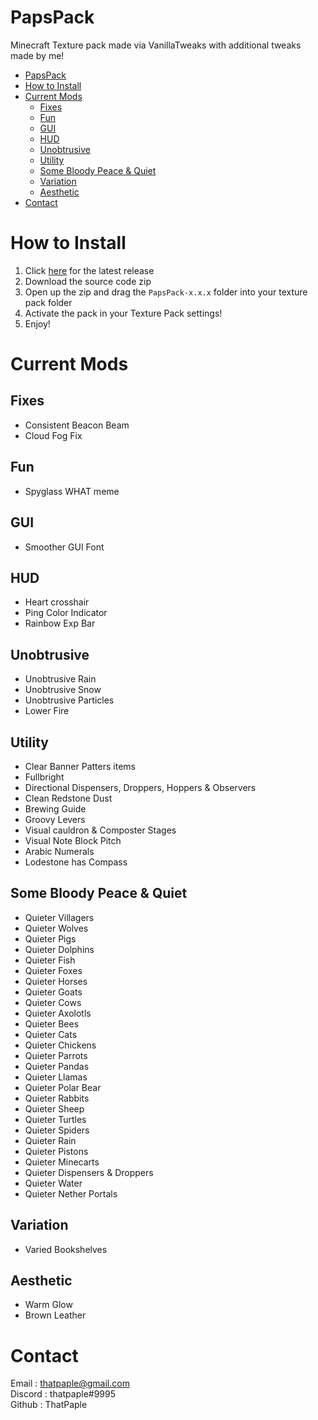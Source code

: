 # PapsPack
Minecraft Texture pack made via VanillaTweaks with additional tweaks made by me!

- [PapsPack](#papspack)
- [How to Install](#how-to-install)
- [Current Mods](#current-mods)
  - [Fixes](#fixes)
  - [Fun](#fun)
  - [GUI](#gui)
  - [HUD](#hud)
  - [Unobtrusive](#unobtrusive)
  - [Utility](#utility)
  - [Some Bloody Peace & Quiet](#some-bloody-peace--quiet)
  - [Variation](#variation)
  - [Aesthetic](#aesthetic)
- [Contact](#contact)

# How to Install
1. Click [here](https://github.com/ThatPaple/PapsPack/releases/latest) for the latest release
2. Download the source code zip
3. Open up the zip and drag the ``PapsPack-x.x.x`` folder into your texture pack folder
4. Activate the pack in your Texture Pack settings!
5. Enjoy!

# Current Mods
## Fixes 
* Consistent Beacon Beam
* Cloud Fog Fix

## Fun
* Spyglass WHAT meme

## GUI
* Smoother GUI Font

## HUD
* Heart crosshair
* Ping Color Indicator
* Rainbow Exp Bar

## Unobtrusive
* Unobtrusive Rain
* Unobtrusive Snow
* Unobtrusive Particles
* Lower Fire

##  Utility
* Clear Banner Patters items
* Fullbright
* Directional Dispensers, Droppers, Hoppers & Observers
* Clean Redstone Dust
* Brewing Guide
* Groovy Levers
* Visual cauldron & Composter Stages
* Visual Note Block Pitch
* Arabic Numerals
* Lodestone has Compass

## Some Bloody Peace & Quiet
* Quieter Villagers
* Quieter Wolves
* Quieter Pigs
* Quieter Dolphins
* Quieter Fish
* Quieter Foxes
* Quieter Horses
* Quieter Goats
* Quieter Cows
* Quieter Axolotls
* Quieter Bees
* Quieter Cats
* Quieter Chickens
* Quieter Parrots
* Quieter Pandas
* Quieter Llamas
* Quieter Polar Bear
* Quieter Rabbits
* Quieter Sheep
* Quieter Turtles
* Quieter Spiders
* Quieter Rain
* Quieter Pistons
* Quieter Minecarts
* Quieter Dispensers & Droppers
* Quieter Water
* Quieter Nether Portals

## Variation
* Varied Bookshelves

## Aesthetic
* Warm Glow
* Brown Leather

# Contact 
Email : thatpaple@gmail.com   
Discord : thatpaple#9995   
Github : ThatPaple   
